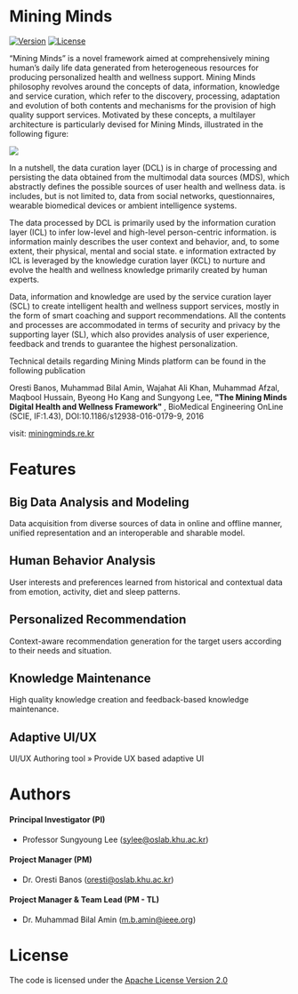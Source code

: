 # Mining Minds
[![Version](https://img.shields.io/badge/mining%20minds-version%202.5-green.svg)](http://www.miningminds.re.kr/english/)
[![License](https://img.shields.io/badge/Apache%20License%20-Version%202.0-yellowgreen.svg)](https://www.apache.org/licenses/LICENSE-2.0)

<!--Mining Minds is a collection of services, tools and techniques working collaboratively to investigate on human’s daily routines to provide a personalized well-being and health-care support-->

“Mining Minds” is a novel framework aimed at comprehensively mining human’s daily life data generated from heterogeneous resources for producing personalized health and wellness support. Mining Minds philosophy revolves around the concepts of data, information, knowledge and service curation, which refer to the discovery, processing, adaptation and evolution of both contents and mechanisms for the provision of high quality support services. Motivated by these concepts, a multilayer architecture is particularly devised for Mining Minds, illustrated in the following figure:

[<img src="https://github.com/ubiquitous-computing-lab/mining-minds/blob/gh-pages/figures/landing-page/MMv2.5-Architecture-Diagram.jpg">](http://uclab.khu.ac.kr/)

In a nutshell, the data curation layer (DCL) is in charge of processing and persisting the data obtained from the multimodal data sources (MDS), which abstractly defines the possible sources of user health and wellness data.  is includes, but is not limited to, data from social networks, questionnaires, wearable biomedical devices or ambient intelligence systems. 

The data processed by DCL is primarily used by the information curation layer (ICL) to infer low-level and high-level person-centric information.  is information mainly describes the user context and behavior, and, to some extent, their physical, mental and social state.  e information extracted by ICL is leveraged by the knowledge curation layer (KCL) to nurture and evolve the health and wellness knowledge primarily created by human experts.

Data, information and knowledge are used by the service curation layer (SCL) to create intelligent health and wellness support services, mostly in the form of smart coaching and support recommendations. All the contents and processes are accommodated in terms of security and privacy by the supporting layer (SL), which also provides analysis of user experience, feedback and trends to guarantee the highest personalization.

Technical details regarding Mining Minds platform can be found in the following publication

Oresti Banos, Muhammad Bilal Amin, Wajahat Ali Khan, Muhammad Afzal, Maqbool Hussain, Byeong Ho Kang and Sungyong Lee, <b>"The Mining Minds Digital Health and Wellness Framework" </b>, BioMedical Engineering OnLine (SCIE, IF:1.43), DOI:10.1186/s12938-016-0179-9, 2016

visit: [miningminds.re.kr](http://www.miningminds.re.kr/)

# Features
##  Big Data Analysis and Modeling
Data acquisition from diverse sources of data in online and offline manner, unified representation and an interoperable and sharable model.

##  Human Behavior Analysis
User interests and preferences learned from historical and contextual data from emotion, activity, diet and sleep patterns.

##  Personalized Recommendation
Context-aware recommendation generation for the target users according to their needs and situation.

##  Knowledge Maintenance
High quality knowledge creation and feedback-based knowledge maintenance.

##  Adaptive UI/UX
UI/UX Authoring tool » Provide UX based adaptive UI

# Authors

#### Principal Investigator (PI)

- Professor Sungyoung Lee (sylee@oslab.khu.ac.kr)

#### Project Manager (PM)

- Dr. Oresti Banos (oresti@oslab.khu.ac.kr)

#### Project Manager & Team Lead (PM - TL)

- Dr. Muhammad Bilal Amin (m.b.amin@ieee.org)

# License
The code is licensed under the [Apache License Version 2.0](http://www.apache.org/licenses/LICENSE-2.0)
